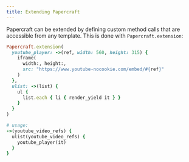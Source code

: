 ```yaml
---
title: Extending Papercraft
---
```


Papercraft can be extended by defining custom method calls that are accessible
from any template. This is done with `Papercraft.extension`:

```ruby
Papercraft.extension(
  youtube_player: ->(ref, width: 560, height: 315) {
    iframe(
      width:, height:,
      src: "https://www.youtube-nocookie.com/embed/#{ref}"
    )
  },
  ulist: ->(list) {
    ul {
      list.each { li { render_yield it } }
    }
  }
)

# usage:
->(youtube_video_refs) {
  ulist(youtube_video_refs) {
    youtube_player(it)
  }
}
```
